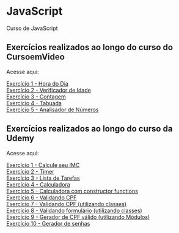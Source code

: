 # JavaScript
Curso de JavaScript

<h2>Exercícios realizados ao longo do curso do CursoemVideo</h2>
<p>Acesse aqui:</p>
<a href="https://emersonthiago168.github.io/curso_javascript/curso%20do%20cursoemvideo/exercicios/exercicio1/" target="_blank">Exercício 1 - Hora do Dia</a> <br>
<a href="https://emersonthiago168.github.io/curso_javascript/curso%20do%20cursoemvideo/exercicios/exercicio2/" target="_blank">Exercício 2 - Verificador de Idade</a> <br>
<a href="https://emersonthiago168.github.io/curso_javascript/curso%20do%20cursoemvideo/exercicios/exercicio3/" target="_blank">Exercício 3 - Contagem</a> <br>
<a href="https://emersonthiago168.github.io/curso_javascript/curso%20do%20cursoemvideo/exercicios/exercicio4/" target="_blank">Exercício 4 - Tabuada</a> <br>
<a href="https://emersonthiago168.github.io/curso_javascript/curso%20do%20cursoemvideo/exercicios/exercicio5/" target="_blank">Exercício 5 - Analisador de Números</a>

<h2>Exercícios realizados ao longo do curso da Udemy</h2>
<p>Acesse aqui:</p>
<a href="https://emersonthiago168.github.io/curso_javascript/curso_da_udemy/aula26/index.html" target="_blank">Exercício 1 - Calcule seu IMC</a> <br>
<a href="https://emersonthiago168.github.io/curso_javascript/curso_da_udemy/aula47/index.html" target="_blank">Exercício 2 - Timer</a> <br>
<a href="https://emersonthiago168.github.io/curso_javascript/curso_da_udemy/aula48/index.html" target="_blank">Exercício 3 - Lista de Tarefas</a> <br>
<a href="https://emersonthiago168.github.io/curso_javascript/curso_da_udemy/aula57/index.html" target="_blank">Exercício 4 - Calculadora</a> <br>
<a href="https://emersonthiago168.github.io/curso_javascript/curso_da_udemy/aula57/index.html" target="_blank">Exercício 5 - Calculadora com constructor functions</a> <br>
<a href="https://github.com/emersonthiago168/curso_javascript/blob/main/curso_da_udemy/aula77/main.js" target="_blank">Exercício 6 - Validando CPF</a> <br>
<a href="https://github.com/emersonthiago168/curso_javascript/blob/main/curso_da_udemy/aula85/main.js" target="_blank">Exercício 7 - Validando CPF (utilizando classes) </a> <br>
<a href="https://emersonthiago168.github.io/curso_javascript/curso_da_udemy/aula86/index.html" target="_blank">Exercício 8 - Validando formulário (utilizando classes) </a> <br>
<a href="https://emersonthiago168.github.io/curso_javascript/curso_da_udemy/aula96/public/index.html" target="_blank">Exercício 9 - Gerador de CPF válido (utilizando Módulos) </a> <br>
<a href="https://emersonthiago168.github.io/curso_javascript/curso_da_udemy/aula97/public/index.html" target="_blank">Exercício 10 - Gerador de senhas</a> <br>

